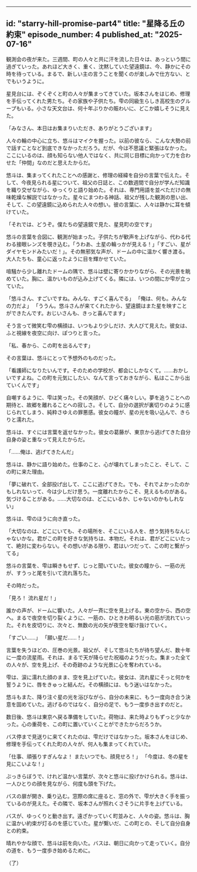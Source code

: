 
---
id: "starry-hill-promise-part4"
title: "星降る丘の約束"
episode_number: 4
published_at: "2025-07-16"
---

観測会の夜が来た。三週間、町の人々と共に汗を流した日々は、あっという間に過ぎていった。あれほど大きく、重く、沈黙していた望遠鏡は、今、静かにその時を待っている。まるで、新しい主の言うことを聞くのが楽しみで仕方ない、とでもいうように。

星見台には、ぞくぞくと町の人々が集まってきていた。坂本さんをはじめ、修理を手伝ってくれた男たち。その家族や子供たち。雫の同級生らしき高校生のグループもいる。小さな天文台は、何十年ぶりかの賑わいに、どこか嬉しそうに見えた。

「みなさん、本日はお集まりいただき、ありがとうございます」

人々の輪の中心に立ち、悠斗はマイクを握った。以前の彼なら、こんな大勢の前で話すことなど到底できなかっただろう。だが、今は不思議と緊張はなかった。ここにいるのは、顔も知らない他人ではなく、共に同じ目標に向かって力を合わせた「仲間」なのだと思えたからだ。

悠斗は、集まってくれたことへの感謝と、修理の経緯を自分の言葉で伝えた。そして、今夜見られる星について、祖父の日誌と、この数週間で自分が学んだ知識を織り交ぜながら、ゆっくりと語り始めた。それは、専門用語を並べただけの無味乾燥な解説ではなかった。星々にまつわる神話、祖父が残した観測の思い出、そして、この望遠鏡に込められた人々の想い。彼の言葉に、人々は静かに耳を傾けていた。

「それでは、どうぞ。僕たちの望遠鏡で見た、星見町の空です」

悠斗の言葉を合図に、観測が始まった。子供たちが歓声を上げながら、代わる代わる接眼レンズを覗き込む。「うわあ、土星の輪っかが見える！」「すごい、星がダイヤモンドみたいだ！」。その無邪気な声が、ドームの中に温かく響き渡る。大人たちも、童心に返ったように目を輝かせていた。

喧騒から少し離れたドームの隅で、悠斗は壁に寄りかかりながら、その光景を眺めていた。胸に、温かいものが込み上げてくる。隣には、いつの間にか雫が立っていた。

「悠斗さん、すごいですね。みんな、すごく喜んでる」
「俺は、何も。みんなの力だよ」
「ううん。悠斗さんが来てくれたから、望遠鏡はまた星を映すことができたんです。おじいさんも、きっと喜んでます」

そう言って微笑む雫の横顔は、いつもより少しだけ、大人びて見えた。彼女は、ふと視線を夜空に向け、ぽつりと言った。

「私、春から、この町を出るんです」

その言葉は、悠斗にとって予想外のものだった。

「看護師になりたいんです。そのための学校が、都会にしかなくて。……おかしいですよね。この町を元気にしたい、なんて言っておきながら、私はここから出ていくんです」

自嘲するように、雫は笑った。その笑顔が、ひどく痛々しい。夢を追うことへの期待と、故郷を離れることへの寂しさ。そして、自分の選択が裏切りのように感じられてしまう、純粋さゆえの罪悪感。彼女の瞳が、星の光を吸い込んで、きらりと濡れた。

悠斗は、すぐには言葉を返せなかった。彼女の葛藤が、東京から逃げてきた自分自身の姿と重なって見えたからだ。

「……俺は、逃げてきたんだ」

悠斗は、静かに語り始めた。仕事のこと、心が壊れてしまったこと、そして、この町に来た理由。

「夢に破れて、全部投げ出して、ここに逃げてきた。でも、それでよかったのかもしれないって、今は少しだけ思う。一度離れたからこそ、見えるものがある。気づけることがある。……大切なのは、どこにいるか、じゃないのかもしれない」

悠斗は、雫のほうに向き直った。

「大切なのは、どこにいても、その場所を、そこにいる人を、想う気持ちなんじゃないかな。君がこの町を好きな気持ちは、本物だ。それは、君がどこにいたって、絶対に変わらない。その想いがある限り、君はいつだって、この町と繋がってる」

悠斗の言葉を、雫は瞬きもせず、じっと聞いていた。彼女の瞳から、一筋の光が、すうっと尾を引いて流れ落ちた。

その時だった。

「見ろ！ 流れ星だ！」

誰かの声が、ドームに響いた。人々が一斉に空を見上げる。東の空から、西の空へ。まるで夜空を切り裂くように、一筋の、ひときわ明るい光の筋が流れていった。それを皮切りに、次々と、無数の光の矢が夜空を駆け抜けていく。

「すごい……」
「願い星だ……！」

言葉を失うほどの、圧巻の光景。祖父が、そして悠斗たちが待ち望んだ、数十年に一度の流星雨。それは、まるで天が降らせた祝福のようだった。集まった全ての人々が、空を見上げ、その奇跡のような光景に心を奪われている。

雫は、涙に濡れた顔のまま、空を見上げていた。彼女は、流れ星にそっと何かを誓うように、唇をきゅっと結んだ。その横顔には、もう迷いはなかった。

悠斗もまた、降り注ぐ星の光を浴びながら、自分の未来に、もう一度向き合う決意を固めていた。逃げるのではなく、自分の足で、もう一度歩き出すのだと。


数日後、悠斗は東京へ戻る準備をしていた。荷物は、来た時よりもずっと少なかった。心の重荷を、この町に置いていくことができたからだろうか。

バス停まで見送りに来てくれたのは、雫だけではなかった。坂本さんをはじめ、修理を手伝ってくれた町の人々が、何人も集まってくれていた。

「仕事、頑張りすぎんなよ！ またいつでも、顔見せろ！」
「今度は、冬の星を見にこいよな！」

ぶっきらぼうで、けれど温かい言葉が、次々と悠斗に投げかけられる。悠斗は、一人ひとりの顔を見ながら、何度も頭を下げた。

バスの扉が開き、乗り込む。窓際の席に座ると、窓の外で、雫が大きく手を振っているのが見えた。その隣で、坂本さんが照れくさそうに片手を上げている。

バスが、ゆっくりと動き出す。遠ざかっていく町並みと、人々の姿。悠斗は、胸に温かい約束が灯るのを感じていた。星が繋いだ、この町との、そして自分自身との約束。

晴れやかな顔で、悠斗は前を向いた。バスは、朝日に向かって走っていく。自分の道を、もう一度歩き始めるために。

（了）
